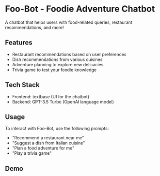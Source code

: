 # Foo-Bot - Foodie Adventure Chatbot

A chatbot that helps users with food-related queries, restaurant recommendations, and more!

## Features

- Restaurant recommendations based on user preferences
- Dish recommendations from various cuisines
- Adventure planning to explore new delicacies
- Trivia game to test your foodie knowledge

## Tech Stack

- Frontend: textbase (UI for the chatbot)
- Backend: GPT-3.5 Turbo (OpenAI language model)

## Usage

To interact with Foo-Bot, use the following prompts:
- "Recommend a restaurant near me"
- "Suggest a dish from Italian cuisine"
- "Plan a food adventure for me"
- "Play a trivia game"


## Demo
